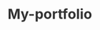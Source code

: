 # My-portfolio

<!DOCTYPE html>
<html lang="en">
<head>
    <meta charset="UTF-8">
    <meta name="viewport" content="width=device-width, initial-scale=1.0">
    <title>John Doe - Portfolio</title>
    <style>
        * {
            margin: 0;
            padding: 0;
            box-sizing: border-box;
        }

        html {
            scroll-behavior: smooth;
        }

        body {
            font-family: 'Arial', sans-serif;
            line-height: 1.6;
            color: #333;
            overflow-x: hidden;
        }

        /* Header Section */
        header {
            background: linear-gradient(135deg, #667eea 0%, #764ba2 100%);
            color: white;
            padding: 1rem 0;
            position: fixed;
            width: 100%;
            top: 0;
            z-index: 1000;
            box-shadow: 0 2px 20px rgba(0,0,0,0.1);
        }

        nav {
            display: flex;
            justify-content: space-between;
            align-items: center;
            max-width: 1200px;
            margin: 0 auto;
            padding: 0 2rem;
        }

        .logo {
            font-size: 1.8rem;
            font-weight: bold;
            color: white;
            text-decoration: none;
        }

        .nav-links {
            display: flex;
            list-style: none;
            gap: 2rem;
        }

        .nav-links a {
            color: white;
            text-decoration: none;
            font-weight: 500;
            transition: all 0.3s ease;
            position: relative;
        }

        .nav-links a:hover {
            color: #ffd700;
            transform: translateY(-2px);
        }

        .nav-links a::after {
            content: '';
            position: absolute;
            width: 0;
            height: 2px;
            bottom: -5px;
            left: 0;
            background-color: #ffd700;
            transition: width 0.3s ease;
        }

        .nav-links a:hover::after {
            width: 100%;
        }

        /* Hero Section */
        .hero {
            background: linear-gradient(135deg, #667eea 0%, #764ba2 100%);
            min-height: 100vh;
            display: flex;
            align-items: center;
            justify-content: center;
            text-align: center;
            color: white;
            padding-top: 80px;
        }

        .hero-content h1 {
            font-size: 4rem;
            margin-bottom: 1rem;
            animation: fadeInUp 1s ease-out;
        }

        .hero-content .subtitle {
            font-size: 1.5rem;
            margin-bottom: 2rem;
            animation: fadeInUp 1s ease-out 0.3s both;
        }

        .hero-content .description {
            font-size: 1.1rem;
            max-width: 600px;
            margin: 0 auto 2rem;
            animation: fadeInUp 1s ease-out 0.6s both;
        }

        .cta-button {
            background: #ffd700;
            color: #333;
            padding: 1rem 2rem;
            border: none;
            border-radius: 50px;
            font-size: 1.1rem;
            font-weight: bold;
            text-decoration: none;
            display: inline-block;
            transition: all 0.3s ease;
            animation: fadeInUp 1s ease-out 0.9s both;
        }

        .cta-button:hover {
            transform: translateY(-3px);
            box-shadow: 0 10px 30px rgba(255, 215, 0, 0.4);
        }

        /* About Section */
        .about {
            padding: 5rem 0;
            background: #f8f9fa;
        }

        .container {
            max-width: 1200px;
            margin: 0 auto;
            padding: 0 2rem;
        }

        .section-title {
            text-align: center;
            font-size: 2.5rem;
            margin-bottom: 3rem;
            color: #333;
            position: relative;
        }

        .section-title::after {
            content: '';
            position: absolute;
            bottom: -10px;
            left: 50%;
            transform: translateX(-50%);
            width: 80px;
            height: 4px;
            background: linear-gradient(135deg, #667eea, #764ba2);
            border-radius: 2px;
        }

        .about-content {
            display: grid;
            grid-template-columns: 1fr 2fr;
            gap: 4rem;
            align-items: center;
        }

        .about-image {
            text-align: center;
        }

        .about-img {
            width: 300px;
            height: 300px;
            border-radius: 50%;
            object-fit: cover;
            border: 5px solid #667eea;
            box-shadow: 0 20px 40px rgba(0,0,0,0.1);
        }

        .about-text p {
            font-size: 1.1rem;
            margin-bottom: 1.5rem;
            color: #666;
            line-height: 1.8;
        }

        /* Skills Section */
        .skills {
            padding: 5rem 0;
            background: white;
        }

        .skills-grid {
            display: grid;
            grid-template-columns: repeat(auto-fit, minmax(300px, 1fr));
            gap: 2rem;
            margin-top: 3rem;
        }

        .skill-item {
            background: #f8f9fa;
            padding: 2rem;
            border-radius: 10px;
            text-align: center;
            transition: all 0.3s ease;
            border-left: 5px solid #667eea;
        }

        .skill-item:hover {
            transform: translateY(-10px);
            box-shadow: 0 20px 40px rgba(0,0,0,0.1);
        }

        .skill-icon {
            font-size: 3rem;
            margin-bottom: 1rem;
            color: #667eea;
        }

        .skill-item h3 {
            margin-bottom: 1rem;
            color: #333;
        }

        .skill-progress {
            background: #e9ecef;
            height: 10px;
            border-radius: 5px;
            overflow: hidden;
            margin-top: 1rem;
        }

        .skill-progress-bar {
            height: 100%;
            background: linear-gradient(135deg, #667eea, #764ba2);
            border-radius: 5px;
            transition: width 2s ease-in-out;
        }

        /* Projects Section */
        .projects {
            padding: 5rem 0;
            background: #f8f9fa;
        }

        .projects-grid {
            display: grid;
            grid-template-columns: repeat(auto-fit, minmax(350px, 1fr));
            gap: 2rem;
            margin-top: 3rem;
        }

        .project-card {
            background: white;
            border-radius: 15px;
            overflow: hidden;
            box-shadow: 0 10px 30px rgba(0,0,0,0.1);
            transition: all 0.3s ease;
        }

        .project-card:hover {
            transform: translateY(-10px);
            box-shadow: 0 20px 50px rgba(0,0,0,0.15);
        }

        .project-image {
            height: 200px;
            background: linear-gradient(135deg, #667eea, #764ba2);
            display: flex;
            align-items: center;
            justify-content: center;
            color: white;
            font-size: 3rem;
        }

        .project-content {
            padding: 2rem;
        }

        .project-content h3 {
            margin-bottom: 1rem;
            color: #333;
        }

        .project-content p {
            color: #666;
            margin-bottom: 1.5rem;
        }

        .project-links {
            display: flex;
            gap: 1rem;
        }

        .project-link {
            background: #667eea;
            color: white;
            padding: 0.5rem 1rem;
            border-radius: 5px;
            text-decoration: none;
            font-size: 0.9rem;
            transition: all 0.3s ease;
        }

        .project-link:hover {
            background: #764ba2;
            transform: translateY(-2px);
        }

        /* Resume Section */
        .resume {
            padding: 5rem 0;
            background: white;
            text-align: center;
        }

        .resume-content {
            max-width: 600px;
            margin: 0 auto;
        }

        .resume-content p {
            font-size: 1.2rem;
            margin-bottom: 2rem;
            color: #666;
        }

        .resume-button {
            background: linear-gradient(135deg, #667eea, #764ba2);
            color: white;
            padding: 1rem 2rem;
            border: none;
            border-radius: 50px;
            font-size: 1.1rem;
            font-weight: bold;
            text-decoration: none;
            display: inline-block;
            transition: all 0.3s ease;
        }

        .resume-button:hover {
            transform: translateY(-3px);
            box-shadow: 0 15px 35px rgba(102, 126, 234, 0.4);
        }

        /* Contact Section */
        .contact {
            padding: 5rem 0;
            background: #f8f9fa;
        }

        .contact-content {
            display: grid;
            grid-template-columns: 1fr 1fr;
            gap: 4rem;
            margin-top: 3rem;
        }

        .contact-info {
            background: white;
            padding: 2rem;
            border-radius: 15px;
            box-shadow: 0 10px 30px rgba(0,0,0,0.1);
        }

        .contact-item {
            display: flex;
            align-items: center;
            margin-bottom: 2rem;
        }

        .contact-icon {
            background: linear-gradient(135deg, #667eea, #764ba2);
            color: white;
            width: 50px;
            height: 50px;
            border-radius: 50%;
            display: flex;
            align-items: center;
            justify-content: center;
            margin-right: 1rem;
            font-size: 1.2rem;
        }

        .contact-form {
            background: white;
            padding: 2rem;
            border-radius: 15px;
            box-shadow: 0 10px 30px rgba(0,0,0,0.1);
        }

        .form-group {
            margin-bottom: 1.5rem;
        }

        .form-group label {
            display: block;
            margin-bottom: 0.5rem;
            color: #333;
            font-weight: 500;
        }

        .form-group input,
        .form-group textarea {
            width: 100%;
            padding: 1rem;
            border: 2px solid #e9ecef;
            border-radius: 8px;
            font-size: 1rem;
            transition: border-color 0.3s ease;
        }

        .form-group input:focus,
        .form-group textarea:focus {
            outline: none;
            border-color: #667eea;
        }

        .submit-btn {
            background: linear-gradient(135deg, #667eea, #764ba2);
            color: white;
            padding: 1rem 2rem;
            border: none;
            border-radius: 8px;
            font-size: 1rem;
            font-weight: bold;
            cursor: pointer;
            transition: all 0.3s ease;
            width: 100%;
        }

        .submit-btn:hover {
            transform: translateY(-2px);
            box-shadow: 0 10px 25px rgba(102, 126, 234, 0.4);
        }

        /* Footer Section */
        footer {
            background: #333;
            color: white;
            text-align: center;
            padding: 3rem 0 1rem;
        }

        .footer-content {
            max-width: 1200px;
            margin: 0 auto;
            padding: 0 2rem;
        }

        .social-links {
            display: flex;
            justify-content: center;
            gap: 2rem;
            margin-bottom: 2rem;
        }

        .social-link {
            background: linear-gradient(135deg, #667eea, #764ba2);
            color: white;
            width: 50px;
            height: 50px;
            border-radius: 50%;
            display: flex;
            align-items: center;
            justify-content: center;
            text-decoration: none;
            font-size: 1.5rem;
            transition: all 0.3s ease;
        }

        .social-link:hover {
            transform: translateY(-5px);
            box-shadow: 0 10px 25px rgba(102, 126, 234, 0.4);
        }

        .footer-text {
            border-top: 1px solid #555;
            padding-top: 2rem;
            color: #ccc;
        }

        /* Animations */
        @keyframes fadeInUp {
            from {
                opacity: 0;
                transform: translateY(30px);
            }
            to {
                opacity: 1;
                transform: translateY(0);
            }
        }

        .fade-in {
            animation: fadeInUp 1s ease-out;
        }

        /* Responsive Design */
        @media (max-width: 768px) {
            .nav-links {
                display: none;
            }

            .hero-content h1 {
                font-size: 2.5rem;
            }

            .about-content {
                grid-template-columns: 1fr;
                text-align: center;
            }

            .contact-content {
                grid-template-columns: 1fr;
                gap: 2rem;
            }

            .social-links {
                gap: 1rem;
            }

            .container {
                padding: 0 1rem;
            }
        }

        @media (max-width: 480px) {
            .hero-content h1 {
                font-size: 2rem;
            }

            .section-title {
                font-size: 2rem;
            }

            .about-img {
                width: 200px;
                height: 200px;
            }
        }
    </style>
</head>
<body>
    <!-- Header Section -->
    <header>
        <nav>
            <a href="#home" class="logo">Krish sah</a>
            <ul class="nav-links">
                <li><a href="#home">Home</a></li>
                <li><a href="#about">About</a></li>
                <li><a href="#skills">Skills</a></li>
                <li><a href="#projects">Projects</a></li>
                <li><a href="#resume">Resume</a></li>
                <li><a href="#contact">Contact</a></li>
            </ul>
        </nav>
    </header>

    <!-- Hero Section -->
    <section id="home" class="hero">
        <div class="hero-content">
            <h1>Krish Sah</h1>
            <p class="subtitle">Web developer</p>
            <p class="description">A Front-End Developer is responsible for creating engaging, user-friendly web interfaces using modern web technologies. They work closely with designers and back-end developers to turn visual designs into interactive, responsive, and performant websites or web applications.</p>
            <a href="#contact" class="cta-button">Get In Touch</a>
        </div>
    </section>

    <!-- About Section -->
    <section id="about" class="about">
        <div class="container">
            <h2 class="section-title">About Me</h2>
            <div class="about-content">
                <div class="about-image">
                    <img src="data:image/svg+xml,<svg xmlns='http://www.w3.org/2000/svg' viewBox='0 0 300 300'><circle fill='%23667eea' cx='150' cy='150' r='150'/><circle fill='%23fff' cx='150' cy='120' r='40'/><circle fill='%23fff' cx='150' cy='200' r='60'/></svg>" alt="John Doe" class="about-img">
                </div>
                <div class="about-text">
                    <p>Hello! I'm Krish sah, a passionate Web Developer with over less than 1 years of experience in creating digital solutions that make a difference. I love turning complex problems into simple, beautiful designs.</p>
                    <p>My expertise spans across modern web technologies including React, Node.js, I'm always eager to learn new technologies and take on challenging projects that push the boundaries of what's possible.</p>
                    <p>When I'm not coding, you can find me exploring new design trends, contributing to open-source projects, or enjoying a good cup of coffee while planning my next creative endeavor.</p>
                </div>
            </div>
        </div>
    </section>

    <!-- Skills Section -->
    <section id="skills" class="skills">
        <div class="container">
            <h2 class="section-title">My Skills</h2>
            <div class="skills-grid">
                <div class="skill-item">
                    <div class="skill-icon"><img src="https://encrypted-tbn0.gstatic.com/images?q=tbn:ANd9GcSFBDpP5C5t_t8FjbMu-rjqndyjCmaoKMNTjA&s" alt=""height="210px"width="210px"></div>
                    <h3>HTML</h3>
                    <p>Hyper text markup Language</p>
    
                    <div class="skill-progress">
                        <div class="skill-progress-bar" style="width: 100%;"></div>
                    </div>
                </div>
                <div class="skill-item">
                    <div class="skill-icon"><img src="https://encrypted-tbn0.gstatic.com/images?q=tbn:ANd9GcRTwzDfejQjrtyuTLtbhl78_QUBEtG86gBq7cIkjmtkpMgUuC7A6V9-l-UmgsX0mcz6wFk&usqp=CAU" alt=""height="210px"width="210px"></div>
                    <h3>CSS</h3>
                    <p>Cast style scading</p>

                    <div class="skill-progress">
                        <div class="skill-progress-bar" style="width: 100%;"></div>
                    </div>
                </div>
                <div class="skill-item">
                    <div class="skill-icon"><img src="https://encrypted-tbn0.gstatic.com/images?q=tbn:ANd9GcTHihIzOkBdMqtxVw0DwFs3bMfGXkA91iifayL3sxTyhJHTMWK_D0A_BQkSYQ1gO49iUNk&usqp=CAU" alt=""height="210px"width="210px"></div>
                    <h3>Javacript</h3>
                    <p>low-level-programing language</p>                    
                    <div class="skill-progress">
                        <div class="skill-progress-bar" style="width: 80%;"></div>
                    </div>
                </div>
                <div class="skill-item">
                    <div class="skill-icon"><img src="https://images.icon-icons.com/2108/PNG/512/react_icon_130845.png" alt=""height="210px"width="210px"></div>
                    <h3>React</h3>
                    <p>React is a javascript library</p>
                    <div class="skill-progress">
                        <div class="skill-progress-bar" style="width: 70%;"></div>
                    </div>
                </div>
                <div class="skill-item">
                    <div class="skill-icon"><img src="https://encrypted-tbn0.gstatic.com/images?q=tbn:ANd9GcT_UUFIJtVAwXQo3ICnfQJy3BrAX8os-HChbyxvT2_H6xUL3ekkr8oxVdNkLSHTsxn6pTo&usqp=CAU" alt=""height="210px"width="210px"></div>
                    <h3>Node js</h3>
                    <p>Node.js is a JavaScript runtime environment- to build server-side and networking</p>
                    <div class="skill-progress">
                        <div class="skill-progress-bar" style="width: 60%;"></div>
                    </div>
                </div>
                <div class="skill-item">
                    <div class="skill-icon"><img src="https://cdn.worldvectorlogo.com/logos/mongodb-icon-1.svg" alt=""height="210px"width="210px"></div>
                    <h3>MongoDB</h3>
                    <p>MongoDB is a popular, open-source, NoSQL database that uses a document-oriented model for storing data</p>
                    <div class="skill-progress">
                        <div class="skill-progress-bar" style="width: 55%;"></div>
                    </div>
                </div>
            </div>
        </div>
    </section>

    <!-- Projects Section -->
    <section id="projects" class="projects">
        <div class="container">
            <h2 class="section-title">My Projects</h2>
            <div class="projects-grid">
                <div class="project-card">
                    <div class="project-image"><img src="https://st2.depositphotos.com/1688079/5651/i/450/depositphotos_56511431-stock-photo-blog-glossy-blue-reflected-square.jpg" alt=""height="380px"width="380px"></div>
                    <div class="project-content">
                        <h3>CSS-BLOG-PROJECT</h3>
                        <p>CSS BLOG PROJECT is made by using HTML and CSS </p>
                        <div class="project-links">
                            <a href="#" class="project-link">Live Demo</a>
                            <a href="#" class="project-link">GitHub</a>
                        </div>
                    </div>
                </div>
                <div class="project-card">
                    <div class="project-image"><img src="" alt=""></div>
                    <div class="project-content">
                        <h3>Task Management App</h3>
                        <p>A collaborative task management application with real-time updates, built using React, Socket.io, and MongoDB.</p>
                        <div class="project-links">
                            <a href="#" class="project-link">Live Demo</a>
                            <a href="#" class="project-link">GitHub</a>
                        </div>
                    </div>
                </div>
                <div class="project-card">
                    <div class="project-image">🎵</div>
                    <div class="project-content">
                        <h3>Music Streaming App</h3>
                        <p>A Spotify-like music streaming application with playlist management, search functionality, and audio player controls.</p>
                        <div class="project-links">
                            <a href="#" class="project-link">Live Demo</a>
                            <a href="#" class="project-link">GitHub</a>
                        </div>
                    </div>
                </div>
                <div class="project-card">
                    <div class="project-image">📊</div>
                    <div class="project-content">
                        <h3>Analytics Dashboard</h3>
                        <p>A comprehensive analytics dashboard with interactive charts and real-time data visualization using D3.js and React.</p>
                        <div class="project-links">
                            <a href="#" class="project-link">Live Demo</a>
                            <a href="#" class="project-link">GitHub</a>
                        </div>
                    </div>
                </div>
            </div>
        </div>
    </section>

    <!-- Resume Section -->
    <section id="resume" class="resume">
        <div class="container">
            <h2 class="section-title">Resume</h2>
            <div class="resume-content">
                <p>Interested in learning more about my experience and qualifications? Download my complete resume to see my full professional background, education, and achievements.</p>
                <a href="#" class="resume-button" download>Download Resume</a>
            </div>
        </div>
    </section>

    <!-- Contact Section -->
    <section id="contact" class="contact">
        <div class="container">
            <h2 class="section-title">Get In Touch</h2>
            <div class="contact-content">
                <div class="contact-info">
                    <div class="contact-item">
                        <div class="contact-icon">📧</div>
                        <div>
                            <h4>Email</h4>
                            <p>john.doe@email.com</p>
                        </div>
                    </div>
                    <div class="contact-item">
                        <div class="contact-icon">📱</div>
                        <div>
                            <h4>Phone</h4>
                            <p>+1 (555) 123-4567</p>
                        </div>
                    </div>
                    <div class="contact-item">
                        <div class="contact-icon">📍</div>
                        <div>
                            <h4>Location</h4>
                            <p>New York, NY</p>
                        </div>
                    </div>
                    <div class="contact-item">
                        <div class="contact-icon">💼</div>
                        <div>
                            <h4>LinkedIn</h4>
                            <p>linkedin.com/in/johndoe</p>
                        </div>
                    </div>
                </div>
                <form class="contact-form">
                    <div class="form-group">
                        <label for="name">Name</label>
                        <input type="text" id="name" name="name" required>
                    </div>
                    <div class="form-group">
                        <label for="email">Email</label>
                        <input type="email" id="email" name="email" required>
                    </div>
                    <div class="form-group">
                        <label for="subject">Subject</label>
                        <input type="text" id="subject" name="subject" required>
                    </div>
                    <div class="form-group">
                        <label for="message">Message</label>
                        <textarea id="message" name="message" rows="5" required></textarea>
                    </div>
                    <button type="submit" class="submit-btn">Send Message</button>
                </form>
            </div>
        </div>
    </section>

    <!-- Footer Section -->
    <footer>
        <div class="footer-content">
            <div class="social-links">
                <a href="#" class="social-link">📘</a>
                <a href="#" class="social-link">🐦</a>
                <a href="#" class="social-link">💼</a>
                <a href="#" class="social-link">📷</a>
                <a href="#" class="social-link">📧</a>
            </div>
            <div class="footer-text">
                <p>&copy; 2025 John Doe. All rights reserved. Built with ❤️ using HTML & CSS only.</p>
            </div>
        </div>
    </footer>
</body>
</html>
